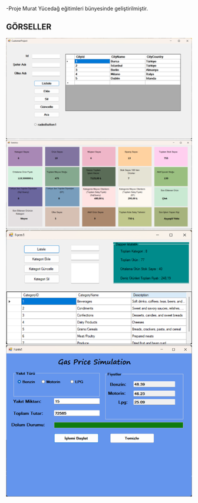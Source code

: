 -Proje Murat Yücedağ eğitimleri bünyesinde geliştirilmiştir.
## GÖRSELLER
![image alt](https://github.com/yunusemrebinici/My20c-Projects/blob/master/Images/1.png)
![image alt](https://github.com/yunusemrebinici/My20c-Projects/blob/master/Images/2.png)
![image alt](https://github.com/yunusemrebinici/My20c-Projects/blob/master/Images/3.png)
![image alt](https://github.com/yunusemrebinici/My20c-Projects/blob/master/Images/4.png)
